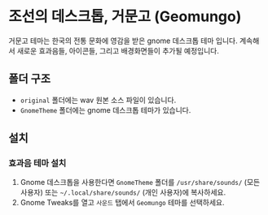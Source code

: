 # 조선의 데스크톱, 거문고 (Geomungo)

거문고 테마는 한국의 전통 문화에 영감을 받은 gnome 데스크톱 테마 입니다.
계속해서 새로운 효과음들, 아이콘들, 그리고 배경화면들이 추가될 예정입니다.

## 폴더 구조

- `original` 폴더에는 wav 원본 소스 파일이 있습니다.
- `GnomeTheme` 폴더에는 gnome 데스크톱 테마가 있습니다.

## 설치

### 효과음 테마 설치

1. Gnome 데스크톱을 사용한다면 `GnomeTheme` 폴더를 `/usr/share/sounds/` (모든 사용자) 또는 `~/.local/share/sounds/` (개인 사용자)에 복사하세요.
2. Gnome Tweaks를 열고 `사운드` 탭에서 `Geomungo` 테마를 선택하세요.
